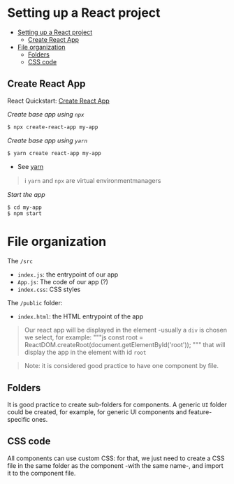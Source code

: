 # Setting up a React project

- [Setting up a React project](#setting-up-a-react-project)
  - [Create React App](#create-react-app)
- [File organization](#file-organization)
  - [Folders](#folders)
  - [CSS code](#css-code)

## Create React App

React Quickstart: [Create React App](https://create-react-app.dev/)

_Create base app using `npx`_

```sh
$ npx create-react-app my-app
```

_Create base app using `yarn`_

```sh
$ yarn create react-app my-app
```

- See [yarn](../6-yarn.md)

> :information_source: `yarn` and `npx` are virtual environmentmanagers

_Start the app_

```sh
$ cd my-app
$ npm start
```

# File organization

The `/src`

- `index.js`: the entrypoint of our app
- `App.js`: The code of our app (?)
- `index.css`: CSS styles

The `/public` folder:

- `index.html`: the HTML entrypoint of the app

> Our react app will be displayed in the element -usually a `div` is chosen
> we select, for example:
> """js
> const root = ReactDOM.createRoot(document.getElementById('root'));
> """
> that will display the app in the element with id `root`

> Note: it is considered good practice to have one component by file.

## Folders

It is good practice to create sub-folders for components. A generic `UI` folder could be
created, for example, for generic UI components and feature-specific ones.

## CSS code

All components can use custom CSS: for that, we just need to create a CSS file in the
same folder as the component -with the same name-, and import it to the component file.
